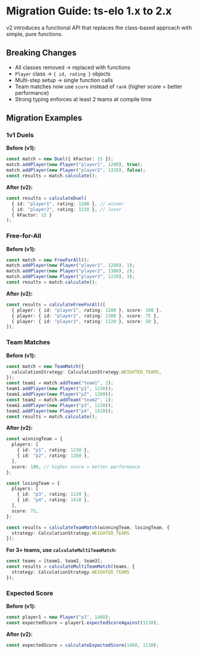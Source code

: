 # Migration Guide: ts-elo 1.x to 2.x

v2 introduces a functional API that replaces the class-based approach with simple, pure functions.

## Breaking Changes

- All classes removed → replaced with functions
- `Player` class → `{ id, rating }` objects
- Multi-step setup → single function calls
- Team matches now use `score` instead of `rank` (higher score = better performance)
- Strong typing enforces at least 2 teams at compile time

## Migration Examples

### 1v1 Duels

**Before (v1):**

```typescript
const match = new Duel({ kFactor: 15 });
match.addPlayer(new Player("player1", 1200), true);
match.addPlayer(new Player("player2", 1320), false);
const results = match.calculate();
```

**After (v2):**

```typescript
const results = calculateDuel(
  { id: "player1", rating: 1200 }, // winner
  { id: "player2", rating: 1320 }, // loser
  { kFactor: 15 }
);
```

### Free-for-All

**Before (v1):**

```typescript
const match = new FreeForAll();
match.addPlayer(new Player("player1", 1280), 1);
match.addPlayer(new Player("player2", 1300), 2);
match.addPlayer(new Player("player3", 1220), 3);
const results = match.calculate();
```

**After (v2):**

```typescript
const results = calculateFreeForAll([
  { player: { id: "player1", rating: 1280 }, score: 100 },
  { player: { id: "player2", rating: 1300 }, score: 75 },
  { player: { id: "player3", rating: 1220 }, score: 50 },
]);
```

### Team Matches

**Before (v1):**

```typescript
const match = new TeamMatch({
  calculationStrategy: CalculationStrategy.WEIGHTED_TEAMS,
});
const team1 = match.addTeam("team1", 2);
team1.addPlayer(new Player("p1", 1230));
team1.addPlayer(new Player("p2", 1260));
const team2 = match.addTeam("team2", 1);
team2.addPlayer(new Player("p3", 1120));
team2.addPlayer(new Player("p4", 1410));
const results = match.calculate();
```

**After (v2):**

```typescript
const winningTeam = {
  players: [
    { id: "p1", rating: 1230 },
    { id: "p2", rating: 1260 },
  ],
  score: 100, // higher score = better performance
};

const losingTeam = {
  players: [
    { id: "p3", rating: 1120 },
    { id: "p4", rating: 1410 },
  ],
  score: 75,
};

const results = calculateTeamMatch(winningTeam, losingTeam, {
  strategy: CalculationStrategy.WEIGHTED_TEAMS
});
```

**For 3+ teams, use `calculateMultiTeamMatch`:**

```typescript
const teams = [team1, team2, team3];
const results = calculateMultiTeamMatch(teams, {
  strategy: CalculationStrategy.WEIGHTED_TEAMS
});
```

### Expected Score

**Before (v1):**

```typescript
const player1 = new Player("p1", 1460);
const expectedScore = player1.expectedScoreAgainst(1130);
```

**After (v2):**

```typescript
const expectedScore = calculateExpectedScore(1460, 1130);
```
